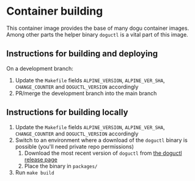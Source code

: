 # Container building

This container image provides the base of many dogu container images.
Among other parts the helper binary `doguctl` is a vital part of this image.

## Instructions for building and deploying

On a development branch:

1. Update the `Makefile` fields `ALPINE_VERSION`, `ALPINE_VER_SHA`, `CHANGE_COUNTER` and `DOGUCTL_VERSION` accordingly
2. PR/merge the development branch into the main branch

## Instructions for building locally

1. Update the `Makefile` fields `ALPINE_VERSION`, `ALPINE_VER_SHA`, `CHANGE_COUNTER` and `DOGUCTL_VERSION` accordingly
2. Switch to an environment where a download of the `doguctl` binary is possible (you'll need private repo permissions)
   1. Download the most recent version of `doguctl` from [the doguctl release page](https://github.com/cloudogu/doguctl/releases)
   2. Place the binary in `packages/`
3. Run `make build`
